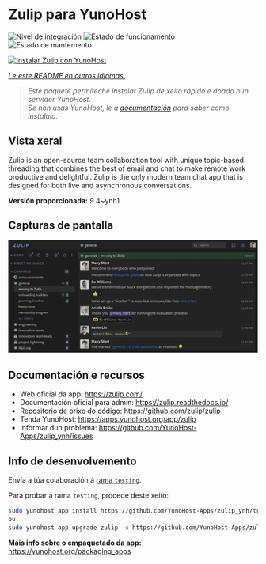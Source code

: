 <!--
NOTA: Este README foi creado automáticamente por <https://github.com/YunoHost/apps/tree/master/tools/readme_generator>
NON debe editarse manualmente.
-->

# Zulip para YunoHost

[![Nivel de integración](https://dash.yunohost.org/integration/zulip.svg)](https://ci-apps.yunohost.org/ci/apps/zulip/) ![Estado de funcionamento](https://ci-apps.yunohost.org/ci/badges/zulip.status.svg) ![Estado de mantemento](https://ci-apps.yunohost.org/ci/badges/zulip.maintain.svg)

[![Instalar Zulip con YunoHost](https://install-app.yunohost.org/install-with-yunohost.svg)](https://install-app.yunohost.org/?app=zulip)

*[Le este README en outros idiomas.](./ALL_README.md)*

> *Este paquete permíteche instalar Zulip de xeito rápido e doado nun servidor YunoHost.*  
> *Se non usas YunoHost, le a [documentación](https://yunohost.org/install) para saber como instalalo.*

## Vista xeral

Zulip is an open-source team collaboration tool with unique topic-based threading that combines the best of email and chat to make remote work productive and delightful. Zulip is the only modern team chat app that is designed for both live and asynchronous conversations.

**Versión proporcionada:** 9.4~ynh1

## Capturas de pantalla

![Captura de pantalla de Zulip](./doc/screenshots/screenshot.webp)

## Documentación e recursos

- Web oficial da app: <https://zulip.com/>
- Documentación oficial para admin: <https://zulip.readthedocs.io/>
- Repositorio de orixe do código: <https://github.com/zulip/zulip>
- Tenda YunoHost: <https://apps.yunohost.org/app/zulip>
- Informar dun problema: <https://github.com/YunoHost-Apps/zulip_ynh/issues>

## Info de desenvolvemento

Envía a túa colaboración á [rama `testing`](https://github.com/YunoHost-Apps/zulip_ynh/tree/testing).

Para probar a rama `testing`, procede deste xeito:

```bash
sudo yunohost app install https://github.com/YunoHost-Apps/zulip_ynh/tree/testing --debug
ou
sudo yunohost app upgrade zulip -u https://github.com/YunoHost-Apps/zulip_ynh/tree/testing --debug
```

**Máis info sobre o empaquetado da app:** <https://yunohost.org/packaging_apps>
